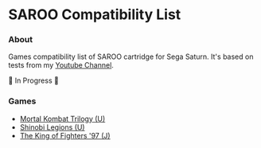 # SAROO Compatibility List

### About

Games compatibility list of SAROO cartridge for Sega Saturn.
It's based on tests from my [Youtube Channel](https://www.youtube.com/@chap3l).

:construction: In Progress :construction:

### Games

- [Mortal Kombat Trilogy (U)](./U/T-9704H/README.md)
- [Shinobi Legions (U)](./U/T-2301H/README.md)
- [The King of Fighters '97 (J)](./J/T-3121G/README.md)
